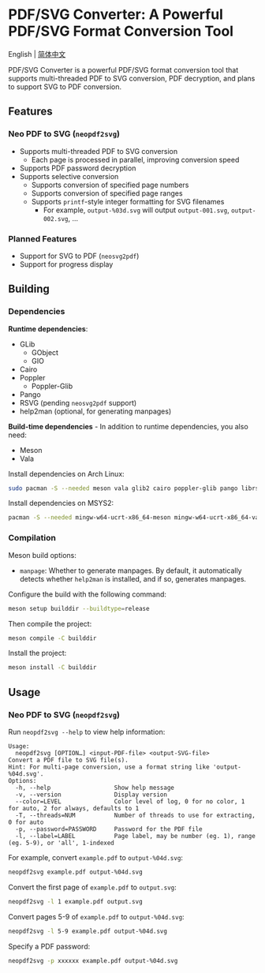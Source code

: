 # PDF/SVG Converter: A Powerful PDF/SVG Format Conversion Tool
English | [简体中文](README-zh.md)

PDF/SVG Converter is a powerful PDF/SVG format conversion tool that supports multi-threaded PDF to SVG conversion, PDF decryption, and plans to support SVG to PDF conversion.

## Features
### Neo PDF to SVG (`neopdf2svg`)
* Supports multi-threaded PDF to SVG conversion
  * Each page is processed in parallel, improving conversion speed
* Supports PDF password decryption
* Supports selective conversion
  * Supports conversion of specified page numbers
  * Supports conversion of specified page ranges
  * Supports `printf`-style integer formatting for SVG filenames
    * For example, `output-%03d.svg` will output `output-001.svg`, `output-002.svg`, ...

### Planned Features
* Support for SVG to PDF (`neosvg2pdf`)
* Support for progress display

## Building
### Dependencies
**Runtime dependencies**:
* GLib
  * GObject
  * GIO
* Cairo
* Poppler
  * Poppler-Glib
* Pango
* RSVG (pending `neosvg2pdf` support)
* help2man (optional, for generating manpages)

**Build-time dependencies** - In addition to runtime dependencies, you also need:
* Meson
* Vala

Install dependencies on Arch Linux:
```bash
sudo pacman -S --needed meson vala glib2 cairo poppler-glib pango librsvg help2man
```

Install dependencies on MSYS2:
```bash
pacman -S --needed mingw-w64-ucrt-x86_64-meson mingw-w64-ucrt-x86_64-vala mingw-w64-ucrt-x86_64-glib2 mingw-w64-ucrt-x86_64-cairo mingw-w64-ucrt-x86_64-poppler-glib mingw-w64-ucrt-x86_64-pango mingw-w64-ucrt-x86_64-librsvg help2man
```

### Compilation
Meson build options:
* `manpage`: Whether to generate manpages. By default, it automatically detects whether `help2man` is installed, and if so, generates manpages.

Configure the build with the following command:
```bash
meson setup builddir --buildtype=release
```

Then compile the project:
```bash
meson compile -C builddir
```

Install the project:
```bash
meson install -C builddir
```

## Usage
### Neo PDF to SVG (`neopdf2svg`)
Run `neopdf2svg --help` to view help information:
```log
Usage:
  neopdf2svg [OPTION…] <input-PDF-file> <output-SVG-file>
Convert a PDF file to SVG file(s).
Hint: For multi-page conversion, use a format string like 'output-%04d.svg'.
Options:
  -h, --help                  Show help message
  -v, --version               Display version
  --color=LEVEL               Color level of log, 0 for no color, 1 for auto, 2 for always, defaults to 1
  -T, --threads=NUM           Number of threads to use for extracting, 0 for auto
  -p, --password=PASSWORD     Password for the PDF file
  -l, --label=LABEL           Page label, may be number (eg. 1), range (eg. 5-9), or 'all', 1-indexed
```

For example, convert `example.pdf` to `output-%04d.svg`:
```bash
neopdf2svg example.pdf output-%04d.svg
```

Convert the first page of `example.pdf` to `output.svg`:
```bash
neopdf2svg -l 1 example.pdf output.svg
```

Convert pages 5-9 of `example.pdf` to `output-%04d.svg`:
```bash
neopdf2svg -l 5-9 example.pdf output-%04d.svg
```

Specify a PDF password:
```bash
neopdf2svg -p xxxxxx example.pdf output-%04d.svg
```
